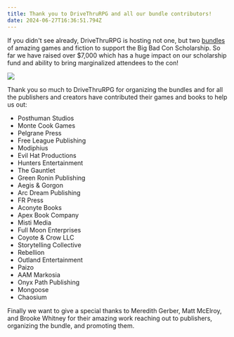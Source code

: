 ```yaml
---
title: Thank you to DriveThruRPG and all our bundle contributors!
date: 2024-06-27T16:36:51.794Z
---
```


If you didn't see already, DriveThruRPG is hosting not one, but two [bundles](https://www.drivethrurpg.com/en/featured_promotions?promotion_id=BigBadBundles) of amazing games and fiction to support the Big Bad Con Scholarship.  So far we have raised over $7,000 which has a huge impact on our scholarship fund and ability to bring marginalized attendees to the con!

![](</images/Double Bundle.png>)

Thank you so much to DriveThruRPG for organizing the bundles and for all the publishers and creators have contributed their games and books to help us out:

* Posthuman Studios
* Monte Cook Games
* Pelgrane Press
* Free League Publishing
* Modiphius
* Evil Hat Productions
* Hunters Entertainment
* The Gauntlet
* Green Ronin Publishing
* Aegis & Gorgon
* Arc Dream Publishing
* FR Press
* Aconyte Books
* Apex Book Company
* Misti Media
* Full Moon Enterprises
* Coyote & Crow LLC
* Storytelling Collective
* Rebellion
* Outland Entertainment
* Paizo
* AAM Markosia
* Onyx Path Publishing
* Mongoose
* Chaosium

Finally we want to give a special thanks to Meredith Gerber, Matt McElroy, and Brooke Whitney for their amazing work reaching out to publishers, organizing the bundle, and promoting them.
